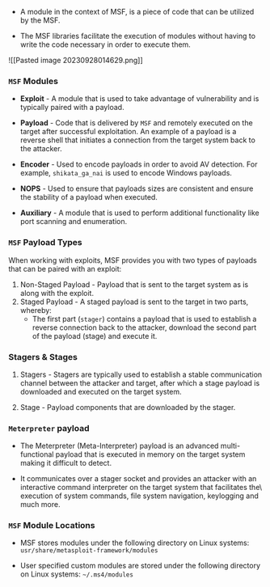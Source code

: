 
+ A module in the context of MSF, is a piece of code that can be utilized by the MSF.

- The MSF libraries facilitate the execution of modules without having to write the code necessary in order to execute them.



![[Pasted image 20230928014629.png]]

### `MSF` Modules

+ **Exploit** - A module that is used to take advantage of vulnerability and is typically paired with a payload.

+ **Payload** - Code that is delivered by `MSF` and remotely executed on the target after successful exploitation. An example of a payload is a reverse shell that initiates a connection from the target system back to the attacker.

+ **Encoder** - Used to encode payloads in order to avoid AV detection. For example, `shikata_ga_nai` is used to encode Windows payloads.

+ **NOPS** - Used to ensure that payloads sizes are consistent and ensure the stability of a payload when executed.

+ **Auxiliary** - A module that is used to perform additional functionality like port scanning and enumeration.

### `MSF` Payload Types

When working with exploits, MSF provides you with two types of payloads that can be paired with an exploit:

1. Non-Staged Payload - Payload that is sent to the target system as is along with the exploit.
2. Staged Payload - A staged payload is sent to the target in two parts, whereby:
	+ The first part (`stager`) contains a payload that is used to establish a reverse connection back to the attacker, download the second part of the payload (stage) and execute it.

### Stagers & Stages

1. Stagers - Stagers are typically used to establish a stable communication channel between the attacker and target, after which a stage payload is downloaded and executed on the target system.

2. Stage - Payload components that are downloaded by the stager.

### `Meterpreter` payload

- The Meterpreter (Meta-Interpreter) payload is an advanced multi-functional payload that is executed in memory on the target system making it difficult to detect.

- It communicates over a stager socket and provides an attacker with an interactive command interpreter on the target system that facilitates the\ execution of system commands, file system navigation, keylogging and much more.

### `MSF` Module Locations

+ MSF stores modules under the following directory on Linux systems: `usr/share/metasploit-framework/modules `

+ User specified custom modules are stored under the following directory on Linux systems: ``~/.ms4/modules`` 